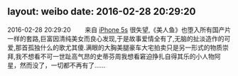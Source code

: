 layout: weibo
date: 2016-02-28 20:29:20
---
<meta name="referrer" content="no-referrer" />

2016-02-28 20:29:20  &nbsp;&nbsp;&nbsp;&nbsp;&nbsp;&nbsp; 来自 <a href="sinaweibo://customweibosource" rel="nofollow">iPhone 5s</a>
很失望,《美人鱼》也堕入所有国产片一样的套路,巨富因清纯美女而良心发现,于是故事爱情全有了,无脑的扯淡造作的可爱,那首孤独什么的歌尤其傻.满眼的大胸美腿豪车大宅拍卖只是另一形式的物质崇拜,我不想看不可一世趾高气昂的史蒂芬周我想看窘迫挣扎自得其乐的小人物阿星，然而没了，一切都不再有了…… ​​​
